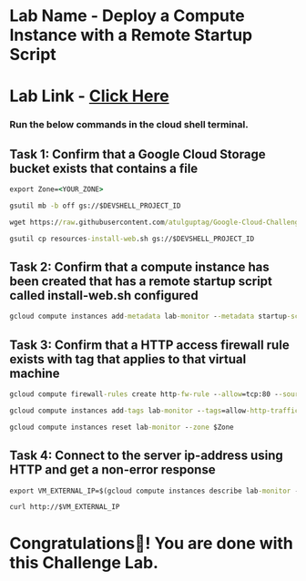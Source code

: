 # Lab Name - Deploy a Compute Instance with a Remote Startup Script

# Lab Link - [Click Here](https://www.cloudskillsboost.google/focuses/1735?parent=catalog)

### Run the below commands in the cloud shell terminal.

## Task 1: Confirm that a Google Cloud Storage bucket exists that contains a file

```cmd
export Zone=<YOUR_ZONE>
```

```cmd
gsutil mb -b off gs://$DEVSHELL_PROJECT_ID

wget https://raw.githubusercontent.com/atulguptag/Google-Cloud-Challenge-Labs-Soluitons/main/Deploy%20a%20Compute%20Instance%20with%20a%20Remote%20Startup%20Script/resources-install-web.sh

gsutil cp resources-install-web.sh gs://$DEVSHELL_PROJECT_ID
```


## Task 2: Confirm that a compute instance has been created that has a remote startup script called install-web.sh configured

```cmd
gcloud compute instances add-metadata lab-monitor --metadata startup-script-url=gs://$DEVSHELL_PROJECT_ID/resources-install-web.sh --zone $Zone
```

## Task 3: Confirm that a HTTP access firewall rule exists with tag that applies to that virtual machine

```cmd
gcloud compute firewall-rules create http-fw-rule --allow=tcp:80 --source-ranges 0.0.0.0/0 --target-tags allow-http-traffic --network default

gcloud compute instances add-tags lab-monitor --tags=allow-http-traffic --zone $Zone

gcloud compute instances reset lab-monitor --zone $Zone
```

## Task 4: Connect to the server ip-address using HTTP and get a non-error response

```cmd
export VM_EXTERNAL_IP=$(gcloud compute instances describe lab-monitor --zone $Zone --format='get(networkInterfaces[0].accessConfigs[0].natIP)')

curl http://$VM_EXTERNAL_IP
```

# Congratulations🎉! You are done with this Challenge Lab.
